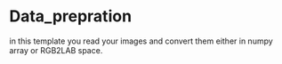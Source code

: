 # Data_prepration

in this template you read your images and convert them either in numpy array or RGB2LAB space.
